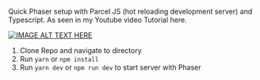 Quick Phaser setup with Parcel JS (hot reloading development server) and Typescript.
As seen in my Youtube video Tutorial here.

[![IMAGE ALT TEXT HERE](http://img.youtube.com/vi/0FFv6DFPJAo/0.jpg)](http://www.youtube.com/watch?v=YOUTUBE_VIDEO_ID_HERE)

1. Clone Repo and navigate to directory
2. Run ```yarn``` or ```npm install```
3. Run ```yarn dev``` or ```npm run dev``` to start server with Phaser
